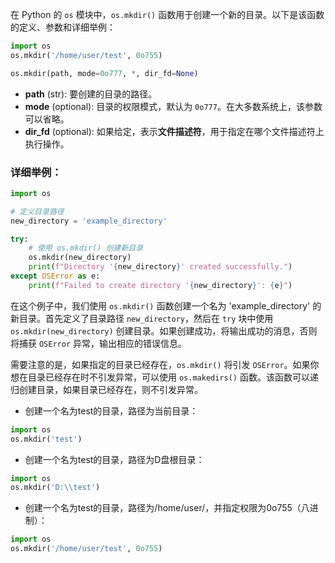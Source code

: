 在 Python 的 `os` 模块中，`os.mkdir()` 函数用于创建一个新的目录。以下是该函数的定义、参数和详细举例：

```python
import os
os.mkdir('/home/user/test', 0o755)
```


```python
os.mkdir(path, mode=0o777, *, dir_fd=None)
```

- **path** (str): 要创建的目录的路径。
- **mode** (optional): 目录的权限模式，默认为 `0o777`。在大多数系统上，该参数可以省略。
- **dir_fd** (optional): 如果给定，表示**文件描述符**，用于指定在哪个文件描述符上执行操作。

### 详细举例：

```python
import os

# 定义目录路径
new_directory = 'example_directory'

try:
    # 使用 os.mkdir() 创建新目录
    os.mkdir(new_directory)
    print(f"Directory '{new_directory}' created successfully.")
except OSError as e:
    print(f"Failed to create directory '{new_directory}': {e}")
```

在这个例子中，我们使用 `os.mkdir()` 函数创建一个名为 'example_directory' 的新目录。首先定义了目录路径 `new_directory`，然后在 `try` 块中使用 `os.mkdir(new_directory)` 创建目录。如果创建成功，将输出成功的消息，否则将捕获 `OSError` 异常，输出相应的错误信息。

需要注意的是，如果指定的目录已经存在，`os.mkdir()` 将引发 `OSError`。如果你想在目录已经存在时不引发异常，可以使用 `os.makedirs()` 函数。该函数可以递归创建目录，如果目录已经存在，则不引发异常。


- 创建一个名为test的目录，路径为当前目录：

```python
import os
os.mkdir('test')
```

- 创建一个名为test的目录，路径为D盘根目录：

```python
import os
os.mkdir('D:\\test')
```

- 创建一个名为test的目录，路径为/home/user/，并指定权限为0o755（八进制）：

```python
import os
os.mkdir('/home/user/test', 0o755)
```

